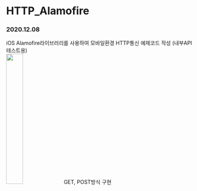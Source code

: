 # HTTP_Alamofire
<h3>2020.12.08</h3>

iOS Alamofire라이브러리를 사용하여 모바일환경 HTTP통신 예제코드 작성 
(내부API 테스트용) 
<br>
<img src="https://user-images.githubusercontent.com/56987664/101445683-478f8400-3965-11eb-9b73-19b8edf6aacc.png" width="30%">
GET, POST방식 구현 
